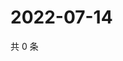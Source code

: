 # 2022-07-14

共 0 条

<!-- BEGIN WEIBO -->
<!-- 最后更新时间 Thu Jul 14 2022 07:16:07 GMT+0800 (China Standard Time) -->

<!-- END WEIBO -->
